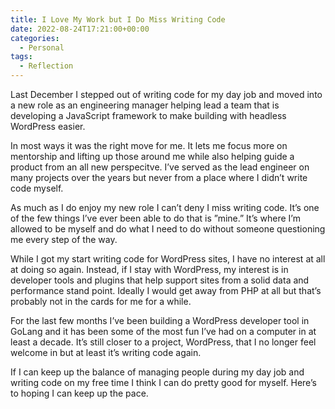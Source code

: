 ```yaml
---
title: I Love My Work but I Do Miss Writing Code
date: 2022-08-24T17:21:00+00:00
categories:
  - Personal
tags:
  - Reflection
---
```


Last December I stepped out of writing code for my day job and moved into a new role as an engineering manager helping lead a team that is developing a JavaScript framework to make building with headless WordPress easier.

In most ways it was the right move for me. It lets me focus more on mentorship and lifting up those around me while also helping guide a product from an all new perspecitve. I’ve served as the lead engineer on many projects over the years but never from a place where I didn’t write code myself.

As much as I do enjoy my new role I can’t deny I miss writing code. It’s one of the few things I’ve ever been able to do that is ”mine.” It’s where I’m allowed to be myself and do what I need to do without someone questioning me every step of the way.

While I got my start writing code for WordPress sites, I have no interest at all at doing so again. Instead, if I stay with WordPress, my interest is in developer tools and plugins that help support sites from a solid data and performance stand point. Ideally I would get away from PHP at all but that’s probably not in the cards for me for a while.

For the last few months I’ve been building a WordPress developer tool in GoLang and it has been some of the most fun I’ve had on a computer in at least a decade. It’s still closer to a project, WordPress, that I no longer feel welcome in but at least it’s writing code again.

If I can keep up the balance of managing people during my day job and writing code on my free time I think I can do pretty good for myself. Here’s to hoping I can keep up the pace.